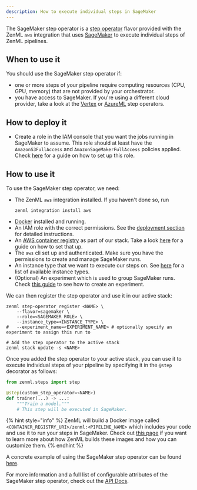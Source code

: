 ```yaml
---
description: How to execute individual steps in SageMaker
---
```


The SageMaker step operator is a [step operator](./step-operators.md) flavor provided with
the ZenML `aws` integration that uses [SageMaker](https://aws.amazon.com/sagemaker/)
to execute individual steps of ZenML pipelines.

## When to use it

You should use the SageMaker step operator if:
* one or more steps of your pipeline require computing resources (CPU, GPU, memory) that are
not provided by your orchestrator.
* you have access to SageMaker. If you're using a different cloud provider, take 
a look at the [Vertex](./gcloud-vertexai.md) or [AzureML](./azureml.md) step operators.

## How to deploy it

* Create a role in the IAM console that you want the jobs running in SageMaker to assume.
This role should at least have the `AmazonS3FullAccess` and `AmazonSageMakerFullAccess`
policies applied. Check [here](https://docs.aws.amazon.com/sagemaker/latest/dg/sagemaker-roles.html#sagemaker-roles-create-execution-role) for a guide on how to set up this role.

## How to use it

To use the SageMaker step operator, we need:
* The ZenML `aws` integration installed. If you haven't done so, run 
    ```shell
    zenml integration install aws
    ```
* [Docker](https://www.docker.com) installed and running.
* An IAM role with the correct permissions. See the [deployment section](#how-do-you-deploy-it)
for detailed instructions.
* An [AWS container registry](../container-registries/amazon-ecr.md) as part of our stack.
Take a look [here](../container-registries/amazon-ecr.md#how-to-deploy-it) for a guide on how to set that up.
* The `aws` cli set up and authenticated. Make sure you have the permissions to create 
and manage SageMaker runs.
* An instance type that we want to execute our steps on.
See [here](https://docs.aws.amazon.com/sagemaker/latest/dg/notebooks-available-instance-types.html)
for a list of available instance types.
* (Optional) An experiment which is used to group SageMaker runs. Check [this guide](https://docs.aws.amazon.com/sagemaker/latest/dg/experiments-create.html) to see how to create an experiment.

We can then register the step operator and use it in our active stack:
```shell
zenml step-operator register <NAME> \
    --flavor=sagemaker \
    --role=<SAGEMAKER_ROLE> \
    --instance_type=<INSTANCE_TYPE> \
#   --experiment_name=<EXPERIMENT_NAME> # optionally specify an experiment to assign this run to

# Add the step operator to the active stack
zenml stack update -s <NAME>
```

Once you added the step operator to your active stack, you can use it to
execute individual steps of your pipeline by specifying it in the `@step` decorator as follows:
```python
from zenml.steps import step

@step(custom_step_operator=<NAME>)
def trainer(...) -> ...:
    """Train a model."""
    # This step will be executed in SageMaker.
```

{% hint style="info" %}
ZenML will build a Docker image called `<CONTAINER_REGISTRY_URI>/zenml:<PIPELINE_NAME>`
which includes your code and use it to run your steps in SageMaker. Check out
[this page](../../developer-guide/advanced-usage/docker.md)
if you want to learn more about how ZenML builds these images and
how you can customize them.
{% endhint %}


A concrete example of using the SageMaker step operator can be found 
[here](https://github.com/zenml-io/zenml/tree/main/examples/step_operator_remote_training).

For more information and a full list of configurable attributes of the SageMaker step operator, check out the 
[API Docs](https://apidocs.zenml.io/latest/api_docs/integrations/#zenml.integrations.aws.step_operators.sagemaker_step_operator.SagemakerStepOperator).
